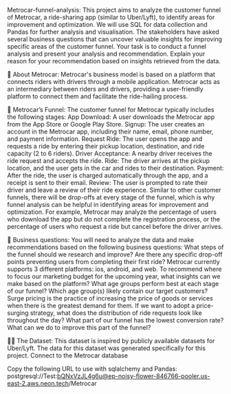 Metrocar-funnel-analysis:
This project aims to analyze the customer funnel of Metrocar, a ride-sharing app (similar to Uber/Lyft), to identify areas for improvement and optimization. We will use SQL for data collection and Pandas for further analysis and visualisation. The stakeholders have asked several business questions that can uncover valuable insights for improving specific areas of the customer funnel. Your task is to conduct a funnel analysis and present your analysis and recommendation. Explain your reason for your recommendation based on insights retrieved from the data. 

🚗 About Metrocar:
Metrocar's business model is based on a platform that connects riders with drivers through a mobile application. Metrocar acts as an intermediary between riders and drivers, providing a user-friendly platform to connect them and facilitate the ride-hailing process.

📶 Metrocar’s Funnel:
The customer funnel for Metrocar typically includes the following stages:
App Download: A user downloads the Metrocar app from the App Store or Google Play Store.
Signup: The user creates an account in the Metrocar app, including their name, email, phone number, and payment information.
Request Ride: The user opens the app and requests a ride by entering their pickup location, destination, and ride capacity (2 to 6 riders).
Driver Acceptance: A nearby driver receives the ride request and accepts the ride.
Ride: The driver arrives at the pickup location, and the user gets in the car and rides to their destination.
Payment: After the ride, the user is charged automatically through the app, and a receipt is sent to their email.
Review: The user is prompted to rate their driver and leave a review of their ride experience.
Similar to other customer funnels, there will be drop-offs at every stage of the funnel, which is why funnel analysis can be helpful in identifying areas for improvement and optimization. For example, Metrocar may analyze the percentage of users who download the app but do not complete the registration process, or the percentage of users who request a ride but cancel before the driver arrives.
 
🔎 Business questions:
You will need to analyze the data and make recommendations based on the following business questions:
What steps of the funnel should we research and improve? Are there any specific drop-off points preventing users from completing their first ride?
Metrocar currently supports 3 different platforms: ios, android, and web. To recommend where to focus our marketing budget for the upcoming year, what insights can we make based on the platform?
What age groups perform best at each stage of our funnel? Which age group(s) likely contain our target customers?
Surge pricing is the practice of increasing the price of goods or services when there is the greatest demand for them. If we want to adopt a price-surging strategy, what does the distribution of ride requests look like throughout the day?
What part of our funnel has the lowest conversion rate? What can we do to improve this part of the funnel?

🧑‍💻 The Dataset:
This dataset is inspired by publicly available datasets for Uber/Lyft. The data for this dataset was generated specifically for this project.
Connect to the Metrocar database

Copy the following URL to use with sqlalchemy and Pandas:
postgresql://Test:bQNxVzJL4g6u@ep-noisy-flower-846766-pooler.us-east-2.aws.neon.tech/Metrocar
